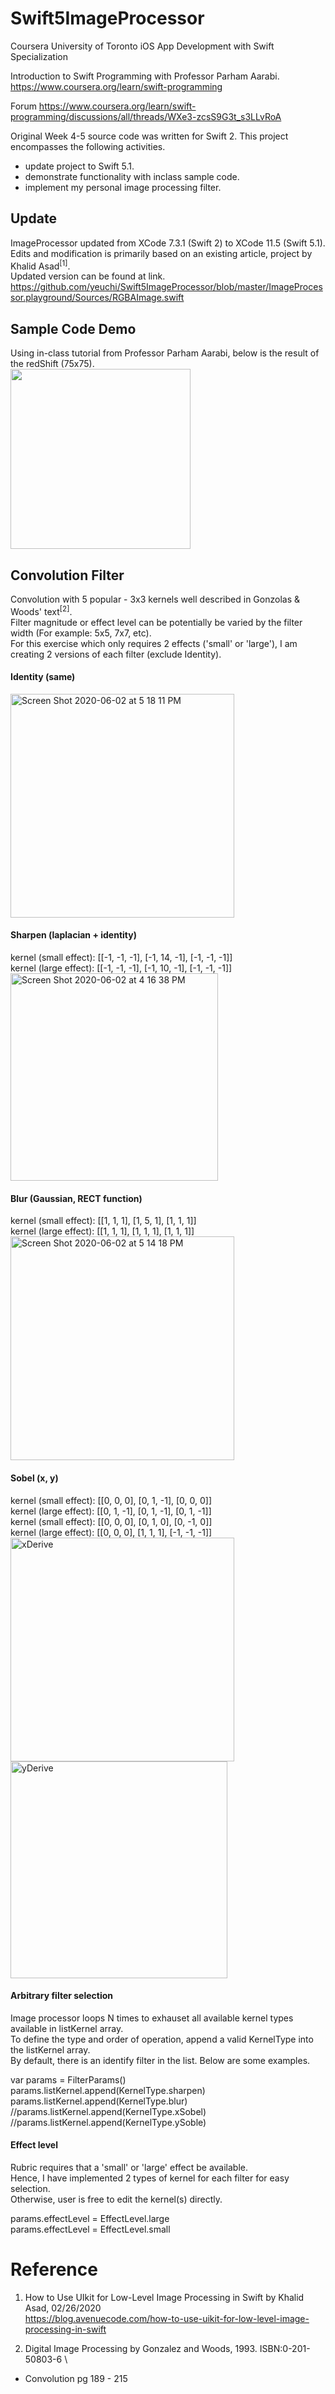 # Swift5ImageProcessor


Coursera University of Toronto 
iOS App Development with Swift Specialization

Introduction to Swift Programming with Professor Parham Aarabi. \
https://www.coursera.org/learn/swift-programming

Forum
https://www.coursera.org/learn/swift-programming/discussions/all/threads/WXe3-zcsS9G3t_s3LLvRoA

Original Week 4-5 source code was written for Swift 2.
This project encompasses the following activities.
- update project to Swift 5.1.
- demonstrate functionality with inclass sample code.
- implement my personal image processing filter.

## Update
ImageProcessor updated from XCode 7.3.1 (Swift 2) to XCode 11.5 (Swift 5.1). \
Edits and modification is primarily based on an existing article, project by Khalid Asad<sup>[1]</sup>. \
Updated version can be found at link.
https://github.com/yeuchi/Swift5ImageProcessor/blob/master/ImageProcessor.playground/Sources/RGBAImage.swift

## Sample Code Demo
Using in-class tutorial from Professor Parham Aarabi, below is the result of the redShift (75x75). \
<img width="288" src="https://user-images.githubusercontent.com/1282659/83474607-010b1b00-a452-11ea-8f28-41546d8c9d37.png">

## Convolution Filter

Convolution with 5 popular - 3x3 kernels well described in Gonzolas & Woods' text<sup>[2]</sup>.  \
Filter magnitude or effect level can be potentially be varied by the filter width (For example: 5x5, 7x7, etc).  \
For this exercise which only requires 2 effects ('small' or 'large'), I am creating 2 versions of each filter (exclude Identity).

#### Identity (same)
<img width="358" alt="Screen Shot 2020-06-02 at 5 18 11 PM" src="https://user-images.githubusercontent.com/1282659/83575430-0f5e4300-a4f5-11ea-8152-a10bb75464f0.png">

#### Sharpen (laplacian + identity)
kernel (small effect): [[-1, -1, -1], [-1, 14, -1], [-1, -1, -1]] \
kernel (large effect): [[-1, -1, -1], [-1, 10, -1], [-1, -1, -1]] \
<img width="332" alt="Screen Shot 2020-06-02 at 4 16 38 PM" src="https://user-images.githubusercontent.com/1282659/83571020-a246af80-a4ec-11ea-9089-2c7772661a21.png">

#### Blur (Gaussian, RECT function)
kernel (small effect): [[1, 1, 1], [1, 5, 1], [1, 1, 1]] \
kernel (large effect): [[1, 1, 1], [1, 1, 1], [1, 1, 1]] \
<img width="358" alt="Screen Shot 2020-06-02 at 5 14 18 PM" src="https://user-images.githubusercontent.com/1282659/83575174-9101a100-a4f4-11ea-8524-e6ad7decd937.png">

#### Sobel (x, y)
kernel (small effect): [[0, 0, 0], [0, 1, -1], [0, 0, 0]] \
kernel (large effect): [[0, 1, -1], [0, 1, -1], [0, 1, -1]] \
kernel (small effect): [[0, 0, 0], [0, 1, 0], [0, -1, 0]] \
kernel (large effect): [[0, 0, 0], [1, 1, 1], [-1, -1, -1]] \
<img width="358" alt="xDerive" src="https://user-images.githubusercontent.com/1282659/83570191-3d3e8a00-a4eb-11ea-81bc-c2b1ddb1545b.png"><img width="347" alt="yDerive" src="https://user-images.githubusercontent.com/1282659/83570194-3f084d80-a4eb-11ea-9b92-87976417f9cf.png">

#### Arbitrary filter selection
Image processor loops N times to exhauset all available kernel types available in listKernel array. \
To define the type and order of operation, append a valid KernelType into the listKernel array. \
By default, there is an identify filter in the list.  Below are some examples.

var params = FilterParams() \
params.listKernel.append(KernelType.sharpen) \
params.listKernel.append(KernelType.blur) \
//params.listKernel.append(KernelType.xSobel) \
//params.listKernel.append(KernelType.ySoble) 

#### Effect level
Rubric requires that a 'small' or 'large' effect be available. \
Hence, I have implemented 2 types of kernel for each filter for easy selection. \
Otherwise, user is free to edit the kernel(s) directly. 

params.effectLevel = EffectLevel.large \
params.effectLevel = EffectLevel.small 


# Reference

1. How to Use UIkit for Low-Level Image Processing in Swift by Khalid Asad, 02/26/2020 \
https://blog.avenuecode.com/how-to-use-uikit-for-low-level-image-processing-in-swift

2. Digital Image Processing by Gonzalez and Woods, 1993. ISBN:0-201-50803-6 \
- Convolution pg 189 - 215
